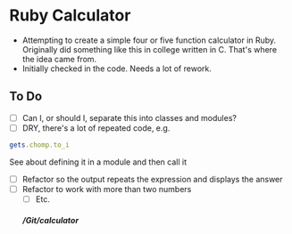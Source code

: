 # Ruby Calculator

* Attempting to create a simple four or five function calculator in Ruby.  Originally did something like this in college written in C.  That's where the idea came from.
* Initially checked in the code.  Needs a lot of rework.

## To Do
- [ ] Can I, or should I, separate this into classes and modules?
- [ ] DRY, there's a lot of repeated code, e.g. 
```ruby
gets.chomp.to_i
```
See about defining it in a module and then call it
- [ ] Refactor so the output repeats the expression and displays the answer
- [ ] Refactor to work with more than two numbers
  - [ ] Etc.
  
  ##### /Git/calculator

